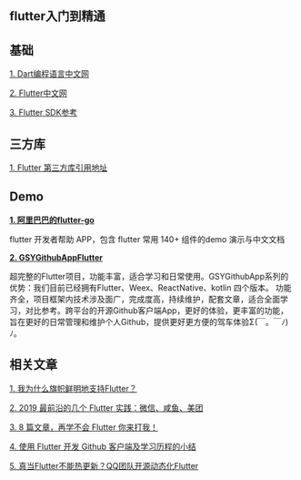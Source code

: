 ## flutter入门到精通


## 基础
[1. Dart编程语言中文网](http://dart.goodev.org/)


[2. Flutter中文网](https://flutterchina.club/)


[3. Flutter SDK参考](https://api.flutter.dev/index.html)


## 三方库
[1. Flutter 第三方库引用地址](https://pub.dev/)


## Demo
[**1. 阿里巴巴的flutter-go**](https://github.com/alibaba/flutter-go)


flutter 开发者帮助 APP，包含 flutter 常用 140+ 组件的demo 演示与中文文档


[**2. GSYGithubAppFlutter**](https://github.com/CarGuo/GSYGithubAppFlutter)


超完整的Flutter项目，功能丰富，适合学习和日常使用。GSYGithubApp系列的优势：我们目前已经拥有Flutter、Weex、ReactNative、kotlin 四个版本。 功能齐全，项目框架内技术涉及面广，完成度高，持续维护，配套文章，适合全面学习，对比参考。跨平台的开源Github客户端App，更好的体验，更丰富的功能，旨在更好的日常管理和维护个人Github，提供更好更方便的驾车体验Σ(￣。￣ﾉ)ﾉ。


## 相关文章
[1. 我为什么旗帜鲜明地支持Flutter？](https://mp.weixin.qq.com/s/E--6hZoXacRENiCdY1H1Pw)


[2. 2019 最前沿的几个 Flutter 实践：微信、咸鱼、美团](https://mp.weixin.qq.com/s/TyjwBASNvxnQNXtC3zCG1w)


[3. 8 篇文章，再学不会 Flutter 你来打我！](https://mp.weixin.qq.com/s/4G6hWW6GxnmV_j6d2rVBpA)


[4. 使用 Flutter 开发 Github 客户端及学习历程的小结](https://mp.weixin.qq.com/s/Ika_qU2f_MePTp281FCEig)


[5. 真当Flutter不能热更新？QQ团队开源动态化Flutter](https://mp.weixin.qq.com/s/bH_SC2YHtXwrGGvQXt5FMg)

